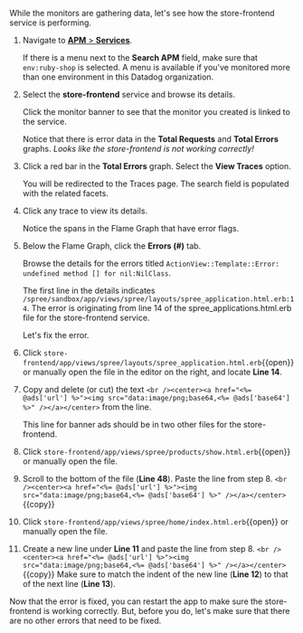 While the monitors are gathering data, let's see how the store-frontend service is performing. 

1. Navigate to <a href="https://app.datadoghq.com/apm/services" target="_datadog">**APM** > **Services**</a>. <p> If there is a menu next to the **Search APM** field, make sure that `env:ruby-shop` is selected. A menu is available if you've monitored more than one environment in this Datadog organization.

2. Select the **store-frontend** service and browse its details. <p> Click the monitor banner to see that the monitor you created is linked to the service. <p> Notice that there is error data in the **Total Requests** and **Total Errors** graphs. *Looks like the store-frontend is not working correctly!*

3. Click a red bar in the **Total Errors** graph. Select the **View Traces** option. <p> You will be redirected to the Traces page. The search field is populated with the related facets. 

4. Click any trace to view its details. <p> Notice the spans in the Flame Graph that have error flags.

5. Below the Flame Graph, click the **Errors (#)** tab. <p> Browse the details for the errors titled `ActionView::Template::Error: undefined method [] for nil:NilClass`. <p> The first line in the details indicates `/spree/sandbox/app/views/spree/layouts/spree_application.html.erb:14`. The error is originating from line 14 of the spree_applications.html.erb file for the store-frontend service. <p> Let's fix the error.

6. Click `store-frontend/app/views/spree/layouts/spree_application.html.erb`{{open}} or manually open the file in the editor on the right, and locate **Line 14**.

7. Copy and delete (or cut) the text `<br /><center><a href="<%= @ads['url'] %>"><img src="data:image/png;base64,<%= @ads['base64'] %>" /></a></center>` from the line. <p> This line for banner ads should be in two other files for the store-frontend.

8. Click `store-frontend/app/views/spree/products/show.html.erb`{{open}} or manually open the file. 

9. Scroll to the bottom of the file (**Line 48**). Paste the line from step 8. 
```<br /><center><a href="<%= @ads['url'] %>"><img src="data:image/png;base64,<%= @ads['base64'] %>" /></a></center>```{{copy}}

10. Click `store-frontend/app/views/spree/home/index.html.erb`{{open}} or manually open the file. 

11. Create a new line under **Line 11** and paste the line from step 8. 
```<br /><center><a href="<%= @ads['url'] %>"><img src="data:image/png;base64,<%= @ads['base64'] %>" /></a></center>```{{copy}} Make sure to match the indent of the new line (**Line 12**) to that of the next line (**Line 13**).

Now that the error is fixed, you can restart the app to make sure the store-frontend is working correctly. But, before you do, let's make sure that there are no other errors that need to be fixed.
